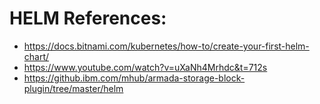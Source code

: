 # HELM References:

- https://docs.bitnami.com/kubernetes/how-to/create-your-first-helm-chart/
- https://www.youtube.com/watch?v=uXaNh4Mrhdc&t=712s
- https://github.ibm.com/mhub/armada-storage-block-plugin/tree/master/helm
